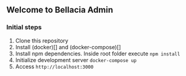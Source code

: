 ## Welcome to Bellacia Admin ##

### Initial steps ###

1. Clone this repository
2. Install (docker)[] and (docker-compose)[]
3. Install npm dependencies. Inside root folder execute `npm install`
4. Initialize development server `docker-compose up`
5. Access `http://localhost:3000`
